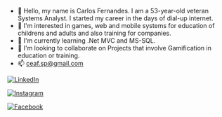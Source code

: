 - 👋 Hello, my name is Carlos Fernandes. I am a 53-year-old veteran Systems Analyst. I started my career in the days of dial-up internet.
- 👀 I'm interested in games, web and mobile systems for education of childrens and adults and also training for companies.
- 🌱 I'm currently learning .Net MVC and MS-SQL.
- 💞️ I'm looking to collaborate on Projects that involve Gamification in education or training.
- 📫 ceaf.sp@gmail.com

[![LinkedIn](https://img.shields.io/badge/LinkedIn-000?style=for-the-badge&logo=linkedin&logoColor=0E76A8)](https://www.linkedin.com/in/carlos-e-a-fernandes/)

[![Instagram](https://img.shields.io/badge/Instagram-000?style=for-the-badge&logo=instagram)](https://www.instagram.com/gallomosh/)

[![Facebook](https://img.shields.io/badge/Facebook-000?style=for-the-badge&logo=facebook)](https://www.facebook.com/gallomosh/)

<!---
CarlosFernandes1970/CarlosFernandes1970 is a ✨ special ✨ repository because its `README.md` (this file) appears on your GitHub profile.
You can click the Preview link to take a look at your changes.
--->
